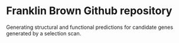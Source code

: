 # Franklin Brown Github repository
Generating structural and functional predictions for candidate genes generated by a selection scan.
